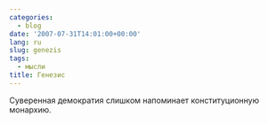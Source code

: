 ```yaml
---
categories:
  - blog
date: '2007-07-31T14:01:00+00:00'
lang: ru
slug: genezis
tags:
  - мысли
title: Генезис
---
```




Суверенная демократия слишком напоминает конституционную монархию.